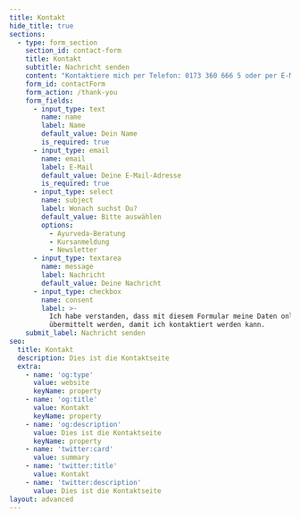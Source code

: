 ```yaml
---
title: Kontakt
hide_title: true
sections:
  - type: form_section
    section_id: contact-form
    title: Kontakt
    subtitle: Nachricht senden
    content: "Kontaktiere mich per Telefon: 0173 360 666 5 oder per E-Mail mit dem Formular hier auf der Seite!\n\nAchtung: Meine Kurse finden an unterschiedlichen Orten statt! Bitte informiere dich im\_[KURSPLAN](/portfolio/kursplan)\_über den Ort.\n\n### Mein Studio\n\n#### Raum für Begegnung\n\nScheidter Str. 62<br>\n66123 Saarbrücken<br>\n0173-360 666 5<br>\n[Anfahrt →](https://goo.gl/maps/duq43J3zudk)\n\n#### Evangelische Familienbildungsstätte\n\nMainzer Str. 269<br>\n66121 Saarbrücken<br>\n[Anfahrt →](https://goo.gl/maps/83xotMyjPzG2)\n"
    form_id: contactForm
    form_action: /thank-you
    form_fields:
      - input_type: text
        name: name
        label: Name
        default_value: Dein Name
        is_required: true
      - input_type: email
        name: email
        label: E-Mail
        default_value: Deine E-Mail-Adresse
        is_required: true
      - input_type: select
        name: subject
        label: Wonach suchst Du?
        default_value: Bitte auswählen
        options:
          - Ayurveda-Beratung
          - Kursanmeldung
          - Newsletter
      - input_type: textarea
        name: message
        label: Nachricht
        default_value: Deine Nachricht
      - input_type: checkbox
        name: consent
        label: >-
          Ich habe verstanden, dass mit diesem Formular meine Daten online
          übermittelt werden, damit ich kontaktiert werden kann.
    submit_label: Nachricht senden
seo:
  title: Kontakt
  description: Dies ist die Kontaktseite
  extra:
    - name: 'og:type'
      value: website
      keyName: property
    - name: 'og:title'
      value: Kontakt
      keyName: property
    - name: 'og:description'
      value: Dies ist die Kontaktseite
      keyName: property
    - name: 'twitter:card'
      value: summary
    - name: 'twitter:title'
      value: Kontakt
    - name: 'twitter:description'
      value: Dies ist die Kontaktseite
layout: advanced
---
```

